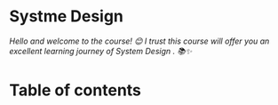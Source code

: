 # Systme Design 

_Hello and welcome to the course! 😊 I trust this course will offer you an excellent learning journey of System Design . 📚✨_

# Table of contents
